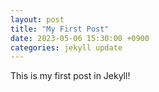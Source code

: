 ```yaml
---
layout: post
title: "My First Post"
date: 2023-05-06 15:30:00 +0900
categories: jekyll update
---
```

This is my first post in Jekyll!
